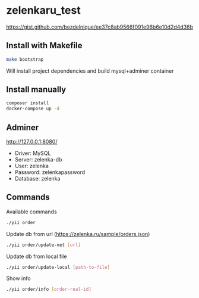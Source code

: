 # zelenkaru_test

https://gist.github.com/bezdelnique/ee37c8ab9566f091e96b6e10d2d4d36b

## Install with Makefile
 ```sh
make bootstrap
```
Will install project dependencies and build mysql+adminer container

## Install manually
 ```sh
composer install
docker-compose up -d
```

## Adminer
http://127.0.0.1:8080/
 - Driver: MySQL
 - Server: zelenka-db
 - User: zelenka
 - Password: zelenkapassword
 - Database: zelenka


## Commands
Available commands
```sh
./yii order
```

Update db from url (https://zelenka.ru/sample/orders.json)
```sh
./yii order/update-net [url]
```

Update db from local file
```sh
./yii order/update-local [path-to-file]
```

Show info
```sh
./yii order/info [order-real-id]
```